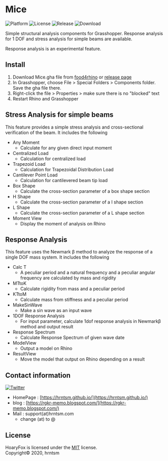 ﻿# Mice

![Platform](https://img.shields.io/badge/platform-Rhino6%20%7C%20Grasshopper-orange)
![License](https://img.shields.io/github/license/hrntsm/Mice)
![Release](https://img.shields.io/github/v/release/hrntsm/Mice)
![Download](https://img.shields.io/github/downloads/hrntsm/Mice/total)

Simple structural analysis components for Grasshopper. Response analysis for 1 DOF and stress analysis for simple beams are available.

Response analysis is an experimental feature.

## Install

1. Download Mice.gha file from [food4rhino](https://www.food4rhino.com/app/Mice) or [release page](https://github.com/hrntsm/Mice/releases)
2. In Grasshopper, choose File > Special Folders > Components folder. Save the gha file there.  
3. Right-click the file > Properties > make sure there is no "blocked" text
4. Restart Rhino and Grasshopper

## Stress Analysis for simple beams

This feature provides a simple stress analysis and cross-sectional verification of the beam. It includes the following

+ Any Moment
  + Calculate for any given direct input moment
+ Centralized Load
  + Calculation for centralized load
+ Trapezoid Load
  + Calculation for Trapezoidal Distribution Load
+ Cantilever Point Load
  + Calculation for cantilevered beam tip load
+ Box Shape
  + Calculate the cross-section parameter of a box shape section
+ H Shape
  + Calculate the cross-section parameter of a I shape section
+ L Shape
  + Calculate the cross-section parameter of a L shape section
+ Moment View
  + Display the moment of analysis on Rhino

## Response Analysis

This feature uses the Newmark β method to analyze the response of a single DOF mass system. It includes the following

+ Calc T
  + A peculiar period and a natural frequency and a peculiar angular frequency are calculated by mass and rigidity
+ MTtoK  
  + Calculate rigidity from mass and a peculiar period  
+ KTtoM  
  + Calculate mass from stiffness and a peculiar period  
+ MakeSinWave  
  + Make a sin wave as an input wave  
+ 1DOF Response Analysis 
  + For input parameter, calculate 1dof response analysis in Newmarkβ method and output result  
+ Response Spectrum
  + Calculate Response Spectrum of given wave date
+ ModelView  
  + Output a model on Rhino  
+ ResultView
  + Move the model that output on Rhino depending on a result  

## Contact information

[![Twitter](https://img.shields.io/twitter/follow/hiron_rgkr?style=social)](https://twitter.com/hiron_rgkr)
+ HomePage : [https://hrntsm.github.io/](https://hrntsm.github.io/)
+ blog : [https://rgkr-memo.blogspot.com/](https://rgkr-memo.blogspot.com/)
+ Mail : support(at)hrntsm.com
  + change (at) to @
  
## License

HoaryFox is licensed under the [MIT](https://github.com/hrntsm/Mice/blob/master/LICENSE) license.  
Copyright© 2020, hrntsm
